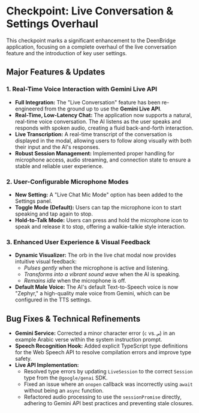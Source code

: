 # Checkpoint: Live Conversation & Settings Overhaul

This checkpoint marks a significant enhancement to the DeenBridge application, focusing on a complete overhaul of the live conversation feature and the introduction of key user settings.

## Major Features & Updates

### 1. Real-Time Voice Interaction with Gemini Live API

-   **Full Integration:** The "Live Conversation" feature has been re-engineered from the ground up to use the **Gemini Live API**.
-   **Real-Time, Low-Latency Chat:** The application now supports a natural, real-time voice conversation. The AI listens as the user speaks and responds with spoken audio, creating a fluid back-and-forth interaction.
-   **Live Transcription:** A real-time transcript of the conversation is displayed in the modal, allowing users to follow along visually with both their input and the AI's responses.
-   **Robust Session Management:** Implemented proper handling for microphone access, audio streaming, and connection state to ensure a stable and reliable user experience.

### 2. User-Configurable Microphone Modes

-   **New Setting:** A "Live Chat Mic Mode" option has been added to the Settings panel.
-   **Toggle Mode (Default):** Users can tap the microphone icon to start speaking and tap again to stop.
-   **Hold-to-Talk Mode:** Users can press and hold the microphone icon to speak and release it to stop, offering a walkie-talkie style interaction.

### 3. Enhanced User Experience & Visual Feedback

-   **Dynamic Visualizer:** The orb in the live chat modal now provides intuitive visual feedback:
    -   *Pulses gently* when the microphone is active and listening.
    -   *Transforms into a vibrant sound wave* when the AI is speaking.
    -   *Remains idle* when the microphone is off.
-   **Default Male Voice:** The AI's default Text-to-Speech voice is now "Zephyr," a high-quality male voice from Gemini, which can be configured in the TTS settings.

## Bug Fixes & Technical Refinements

-   **Gemini Service:** Corrected a minor character error (`с` vs. `س`) in an example Arabic verse within the system instruction prompt.
-   **Speech Recognition Hook:** Added explicit TypeScript type definitions for the Web Speech API to resolve compilation errors and improve type safety.
-   **Live API Implementation:**
    -   Resolved type errors by updating `LiveSession` to the correct `Session` type from the `@google/genai` SDK.
    -   Fixed an issue where an `onopen` callback was incorrectly using `await` without being an `async` function.
    -   Refactored audio processing to use the `sessionPromise` directly, adhering to Gemini API best practices and preventing stale closures.
